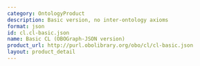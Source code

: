 ```yaml
---
category: OntologyProduct
description: Basic version, no inter-ontology axioms
format: json
id: cl.cl-basic.json
name: Basic CL (OBOGraph-JSON version)
product_url: http://purl.obolibrary.org/obo/cl/cl-basic.json
layout: product_detail
---
```

